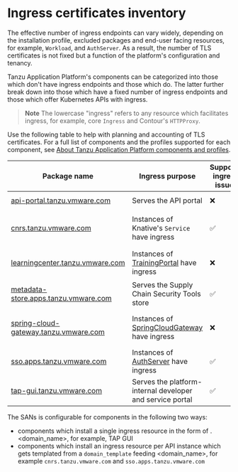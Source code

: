 # Ingress certificates inventory

The effective number of ingress endpoints can vary widely, depending on the
installation profile, excluded packages and end-user facing resources, for example,
`Workload`, and `AuthServer`. As a result, the number of TLS certificates is not
fixed but a function of the platform's configuration and tenancy.

Tanzu Application Platform's components can be categorized into those which don't have ingress
endpoints and those which do. The latter further break down into those which
have a fixed number of ingress endpoints and those which offer Kubernetes APIs
with ingress.

>**Note** The lowercase "ingress" refers to any resource which facilitates
>ingress, for example, core `Ingress` and Contour's `HTTPProxy`.

Use the following table to help with planning and accounting of TLS certificates. For a full list of
components and the profiles supported for each component, see
[About Tanzu Application Platform components and profiles](../../../about-package-profiles.hbs.md#profiles-and-packages).

Package name | Ingress purpose | Supports ingress issuer | Supports wildcards | # of ingress | SANs* |
---|---|---|---|---|---|
[api-portal.tanzu.vmware.com](../../../api-portal/about.hbs.md) | Serves the API portal | ❌ | ❌ | `1` | `api-portal.<ingress-domain>` (configurable) |
[cnrs.tanzu.vmware.com](../../../cloud-native-runtimes/about.hbs.md) | Instances of Knative's `Service` have ingress | ✅ | ✅ | `# of Services` | SANs depend on the component's `domain_template` (configurable) |
[learningcenter.tanzu.vmware.com](../../../learning-center/install-learning-center.hbs.md) | Instances of [TrainingPortal](../../../learning-center/runtime-environment/training-portal.hbs.md) have ingress | ❌| ✅ **only** supports wildcards| `# of TrainingPortal` | `<training-portal>.learningcenter.<ingress-domain>` (configurable) |
[metadata-store.apps.tanzu.vmware.com](../../../scst-store/tls-configuration.hbs.md) | Serves the Supply Chain Security Tools store | ✅ | ✅ | `1` | `metadata-store.<ingress-domain>` (configurable) |
[spring-cloud-gateway.tanzu.vmware.com](../../../spring-cloud-gateway/about.hbs.md) |Instances of [SpringCloudGateway](../../../spring-cloud-gateway/about.hbs.md) have ingress | ❌ | ✅ | `# of SpringCloudGateway` | See [Using an Ingress Resource] in the Spring Cloud Gateway documentation|
[sso.apps.tanzu.vmware.com](../../../app-sso/service-operators/issuer-uri-and-tls.hbs.md) |Instances of [AuthServer](../../../app-sso/service-operators/index.hbs.md) have ingress | ✅ | ✅ | `# of AuthServer` | Depend on the component's `domain_template` |
[tap-gui.tanzu.vmware.com](../../../tap-gui/tls/overview.hbs.md) | Serves the platform-internal developer and service portal | ✅ | ✅ | `1` | `tap-gui.<ingress-domain>` (configurable) |

The SANs is configurable for components in the following two ways:

- components which install a single ingress resource in the form of <component>.<domain_name>, for example, TAP GUI
- components which install an ingress resource per API instance which gets templated from a `domain_template` feeding <domain_name>, for example `cnrs.tanzu.vmware.com` and `sso.apps.tanzu.vmware.com`
